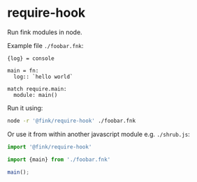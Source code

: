 # require-hook

Run fink modules in node.

Example file `./foobar.fnk`:

```fnk
{log} = console

main = fn:
  log:: `hello world`

match require.main:
  module: main()
```

Run it using:

```bash
node -r '@fink/require-hook' ./foobar.fnk
```

Or use it from within another javascript module e.g. `./shrub.js`:

```js
import '@fink/require-hook'

import {main} from './foobar.fnk'

main();
```